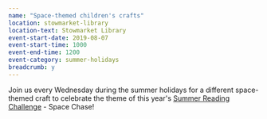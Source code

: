 ```yaml
---
name: "Space-themed children's crafts"
location: stowmarket-library
location-text: Stowmarket Library
event-start-date: 2019-08-07
event-start-time: 1000
event-end-time: 1200
event-category: summer-holidays
breadcrumb: y
---
```


Join us every Wednesday during the summer holidays for a different space-themed craft to celebrate the theme of this year's [Summer Reading Challenge](/src/) - Space Chase!
